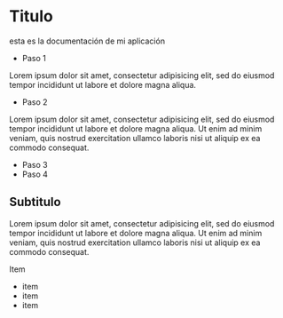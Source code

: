 # Titulo

esta es la documentación de mi aplicación

- Paso 1

Lorem ipsum dolor sit amet, consectetur adipisicing elit, sed do eiusmod
tempor incididunt ut labore et dolore magna aliqua.

- Paso 2

Lorem ipsum dolor sit amet, consectetur adipisicing elit, sed do eiusmod
tempor incididunt ut labore et dolore magna aliqua. Ut enim ad minim veniam,
quis nostrud exercitation ullamco laboris nisi ut aliquip ex ea commodo
consequat. 

- Paso 3
- Paso 4

## Subtitulo

Lorem ipsum dolor sit amet, consectetur adipisicing elit, sed do eiusmod
tempor incididunt ut labore et dolore magna aliqua. Ut enim ad minim veniam,
quis nostrud exercitation ullamco laboris nisi ut aliquip ex ea commodo
consequat.

 Item
 - item
 - item
 - item
